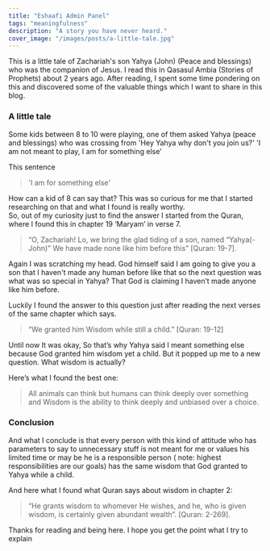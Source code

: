 ```yaml
---
title: "Eshaafi Admin Panel"
tags: "meaningfulness"
description: "A story you have never heard."
cover_image: "/images/posts/a-little-tale.jpg"
---
```


This is a little tale of Zachariah's son Yahya (John) (Peace and blessings) who was the companion of Jesus. I read this in Qasasul Ambia (Stories of Prophets) about 2 years ago. After reading, I spent some time pondering on this and discovered some of the valuable things which I want to share in this blog.

### A little tale

Some kids between 8 to 10 were playing, one of them asked Yahya (peace and blessings) who was crossing from 'Hey Yahya why don't you join us?'
'I am not meant to play, I am for something else'

This sentence

> 'I am for something else'

How can a kid of 8 can say that? This was so curious for me that I started researching on that and what I found is really worthy.  
So, out of my curiosity just to find the answer I started from the Quran, where I found this in chapter 19 ‘Maryam’ in verse 7.

> “O, Zachariah! Lo, we bring the glad tiding of a son, named “Yahya(- John)” We have made none like him before this” [Quran: 19-7].

Again I was scratching my head. God himself said I am going to give you a son that I haven't made any human before like that so the next question was what was so special in Yahya? That God is claiming I haven’t made anyone like him before.

Luckily I found the answer to this question just after reading the next verses of the same chapter which says.

> “We granted him Wisdom while still a child.” [Quran: 19-12]

Until now It was okay, So that’s why Yahya said I meant something else because God granted him wisdom yet a child. But it popped up me to a new question. What wisdom is actually?

Here’s what I found the best one:

> All animals can think but humans can think deeply over something and Wisdom is the ability to think deeply and unbiased over a choice.

### Conclusion

And what I conclude is that every person with this kind of attitude who has parameters to say to unnecessary stuff is not meant for me or values his limited time or may be he is a responsible person ( note: highest responsibilities are our goals) has the same wisdom that God granted to Yahya while a child.

And here what I found what Quran says about wisdom in chapter 2:

> “He grants wisdom to whomever He wishes, and he, who is given wisdom, is certainly given abundant wealth”. [Quran: 2-269].

Thanks for reading and being here. I hope you get the point what I try to explain
